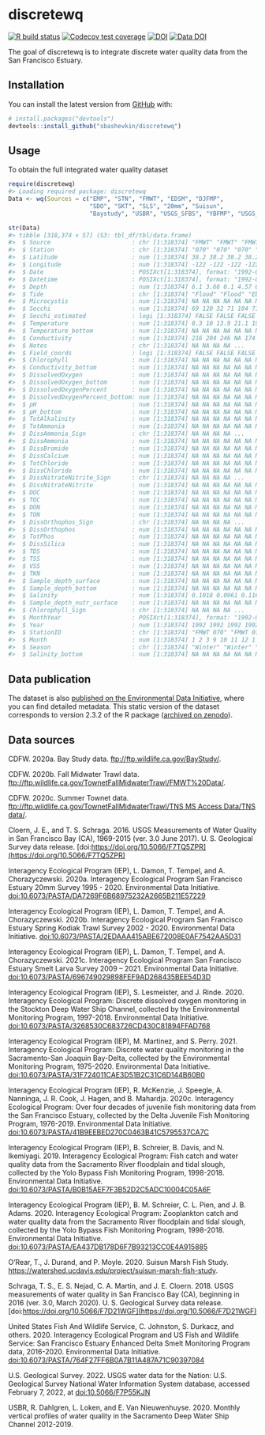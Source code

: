 
<!-- README.md is generated from README.Rmd. Please edit that file -->

# discretewq

<!-- badges: start -->

[![R build
status](https://github.com/sbashevkin/discretewq/workflows/R-CMD-check/badge.svg)](https://github.com/sbashevkin/discretewq/actions)
[![Codecov test
coverage](https://codecov.io/gh/sbashevkin/discretewq/branch/main/graph/badge.svg)](https://codecov.io/gh/sbashevkin/discretewq?branch=main)
[![DOI](https://zenodo.org/badge/309747392.svg)](https://zenodo.org/badge/latestdoi/309747392)
[![Data
DOI](https://img.shields.io/badge/Data%20publication%20DOI-10.6073/pasta/567ca1dce56cc819b1819117538bd718-blue.svg)](https://portal.edirepository.org/nis/mapbrowse?scope=edi&identifier=731)
<!-- badges: end -->

The goal of discretewq is to integrate discrete water quality data from
the San Francisco Estuary.

## Installation

You can install the latest version from [GitHub](https://github.com/)
with:

``` r
# install.packages("devtools")
devtools::install_github("sbashevkin/discretewq")
```

## Usage

To obtain the full integrated water quality dataset

``` r
require(discretewq)
#> Loading required package: discretewq
Data <- wq(Sources = c("EMP", "STN", "FMWT", "EDSM", "DJFMP",
                       "SDO", "SKT", "SLS", "20mm", "Suisun", 
                       "Baystudy", "USBR", "USGS_SFBS", "YBFMP", "USGS_CAWSC"))

str(Data)
#> tibble [318,374 × 57] (S3: tbl_df/tbl/data.frame)
#>  $ Source                       : chr [1:318374] "FMWT" "FMWT" "FMWT" "FMWT" ...
#>  $ Station                      : chr [1:318374] "070" "070" "070" "070" ...
#>  $ Latitude                     : num [1:318374] 38.2 38.2 38.2 38.2 38.2 ...
#>  $ Longitude                    : num [1:318374] -122 -122 -122 -122 -122 ...
#>  $ Date                         : POSIXct[1:318374], format: "1992-01-10" "1992-02-07" ...
#>  $ Datetime                     : POSIXct[1:318374], format: "1992-01-10 08:18:00" "1992-02-07 08:23:00" ...
#>  $ Depth                        : num [1:318374] 6.1 3.66 6.1 4.57 6.1 ...
#>  $ Tide                         : chr [1:318374] "Flood" "Flood" "Ebb" "Flood" ...
#>  $ Microcystis                  : num [1:318374] NA NA NA NA NA NA NA NA NA NA ...
#>  $ Secchi                       : num [1:318374] 69 120 32 71 104 71 15 16 9 70 ...
#>  $ Secchi_estimated             : logi [1:318374] FALSE FALSE FALSE FALSE FALSE FALSE ...
#>  $ Temperature                  : num [1:318374] 8.3 10 13.9 21.1 19.4 14.7 8.9 7.2 10.6 14.7 ...
#>  $ Temperature_bottom           : num [1:318374] NA NA NA NA NA NA NA NA NA NA ...
#>  $ Conductivity                 : num [1:318374] 216 204 246 NA 174 225 157 192 211 192 ...
#>  $ Notes                        : chr [1:318374] NA NA NA NA ...
#>  $ Field_coords                 : logi [1:318374] FALSE FALSE FALSE FALSE FALSE FALSE ...
#>  $ Chlorophyll                  : num [1:318374] NA NA NA NA NA NA NA NA NA NA ...
#>  $ Conductivity_bottom          : num [1:318374] NA NA NA NA NA NA NA NA NA NA ...
#>  $ DissolvedOxygen              : num [1:318374] NA NA NA NA NA NA NA NA NA NA ...
#>  $ DissolvedOxygen_bottom       : num [1:318374] NA NA NA NA NA NA NA NA NA NA ...
#>  $ DissolvedOxygenPercent       : num [1:318374] NA NA NA NA NA NA NA NA NA NA ...
#>  $ DissolvedOxygenPercent_bottom: num [1:318374] NA NA NA NA NA NA NA NA NA NA ...
#>  $ pH                           : num [1:318374] NA NA NA NA NA NA NA NA NA NA ...
#>  $ pH_bottom                    : num [1:318374] NA NA NA NA NA NA NA NA NA NA ...
#>  $ TotAlkalinity                : num [1:318374] NA NA NA NA NA NA NA NA NA NA ...
#>  $ TotAmmonia                   : num [1:318374] NA NA NA NA NA NA NA NA NA NA ...
#>  $ DissAmmonia_Sign             : chr [1:318374] NA NA NA NA ...
#>  $ DissAmmonia                  : num [1:318374] NA NA NA NA NA NA NA NA NA NA ...
#>  $ DissBromide                  : num [1:318374] NA NA NA NA NA NA NA NA NA NA ...
#>  $ DissCalcium                  : num [1:318374] NA NA NA NA NA NA NA NA NA NA ...
#>  $ TotChloride                  : num [1:318374] NA NA NA NA NA NA NA NA NA NA ...
#>  $ DissChloride                 : num [1:318374] NA NA NA NA NA NA NA NA NA NA ...
#>  $ DissNitrateNitrite_Sign      : chr [1:318374] NA NA NA NA ...
#>  $ DissNitrateNitrite           : num [1:318374] NA NA NA NA NA NA NA NA NA NA ...
#>  $ DOC                          : num [1:318374] NA NA NA NA NA NA NA NA NA NA ...
#>  $ TOC                          : num [1:318374] NA NA NA NA NA NA NA NA NA NA ...
#>  $ DON                          : num [1:318374] NA NA NA NA NA NA NA NA NA NA ...
#>  $ TON                          : num [1:318374] NA NA NA NA NA NA NA NA NA NA ...
#>  $ DissOrthophos_Sign           : chr [1:318374] NA NA NA NA ...
#>  $ DissOrthophos                : num [1:318374] NA NA NA NA NA NA NA NA NA NA ...
#>  $ TotPhos                      : num [1:318374] NA NA NA NA NA NA NA NA NA NA ...
#>  $ DissSilica                   : num [1:318374] NA NA NA NA NA NA NA NA NA NA ...
#>  $ TDS                          : num [1:318374] NA NA NA NA NA NA NA NA NA NA ...
#>  $ TSS                          : num [1:318374] NA NA NA NA NA NA NA NA NA NA ...
#>  $ VSS                          : num [1:318374] NA NA NA NA NA NA NA NA NA NA ...
#>  $ TKN                          : num [1:318374] NA NA NA NA NA NA NA NA NA NA ...
#>  $ Sample_depth_surface         : num [1:318374] NA NA NA NA NA NA NA NA NA NA ...
#>  $ Sample_depth_bottom          : num [1:318374] NA NA NA NA NA NA NA NA NA NA ...
#>  $ Salinity                     : num [1:318374] 0.1018 0.0961 0.1163 NA 0.0817 ...
#>  $ Sample_depth_nutr_surface    : num [1:318374] NA NA NA NA NA NA NA NA NA NA ...
#>  $ Chlorophyll_Sign             : chr [1:318374] NA NA NA NA ...
#>  $ MonthYear                    : POSIXct[1:318374], format: "1992-01-01" "1992-02-01" ...
#>  $ Year                         : num [1:318374] 1992 1992 1992 1992 1992 ...
#>  $ StationID                    : chr [1:318374] "FMWT 070" "FMWT 070" "FMWT 070" "FMWT 070" ...
#>  $ Month                        : num [1:318374] 1 2 3 9 10 11 12 1 2 3 ...
#>  $ Season                       : chr [1:318374] "Winter" "Winter" "Spring" "Fall" ...
#>  $ Salinity_bottom              : num [1:318374] NA NA NA NA NA NA NA NA NA NA ...
```

## Data publication

The dataset is also [published on the Environmental Data
Initiative](https://portal.edirepository.org/nis/mapbrowse?scope=edi&identifier=731),
where you can find detailed metadata. This static version of the dataset
corresponds to version 2.3.2 of the R package ([archived on
zenodo](https://zenodo.org/record/6390964)).

## Data sources

CDFW. 2020a. Bay Study data. <ftp://ftp.wildlife.ca.gov/BayStudy/>.

CDFW. 2020b. Fall Midwater Trawl data.
<ftp://ftp.wildlife.ca.gov/TownetFallMidwaterTrawl/FMWT%20Data/>.

CDFW. 2020c. Summer Townet data.
[ftp://ftp.wildlife.ca.gov/TownetFallMidwaterTrawl/TNS MS Access
Data/TNS
data/](ftp://ftp.wildlife.ca.gov/TownetFallMidwaterTrawl/TNS%20MS%20Access%20Data/TNS%20data/).

Cloern, J. E., and T. S. Schraga. 2016. USGS Measurements of Water
Quality in San Francisco Bay (CA), 1969-2015 (ver. 3.0 June 2017). U. S.
Geological Survey data release.
[doi:https://doi.org/10.5066/F7TQ5ZPR](https://doi.org/10.5066/F7TQ5ZPR)

Interagency Ecological Program (IEP), L. Damon, T. Tempel, and A.
Chorazyczewski. 2020a. Interagency Ecological Program San Francisco
Estuary 20mm Survey 1995 - 2020. Environmental Data Initiative.
[doi:10.6073/PASTA/DA7269F6B68975232A2665B211E57229](https://portal.edirepository.org/nis/mapbrowse?scope=edi&identifier=535&revision=2)

Interagency Ecological Program (IEP), L. Damon, T. Tempel, and A.
Chorazyczewski. 2020b. Interagency Ecological Program San Francisco
Estuary Spring Kodiak Trawl Survey 2002 - 2020. Environmental Data
Initiative.
[doi:10.6073/PASTA/2EDAAA415ABE672008E0AF7542AA5D31](https://portal.edirepository.org/nis/mapbrowse?scope=edi&identifier=527&revision=2)

Interagency Ecological Program (IEP), L. Damon, T. Tempel, and A.
Chorazyczewski. 2021c. Interagency Ecological Program San Francisco
Estuary Smelt Larva Survey 2009 – 2021. Environmental Data Initiative.
[doi:10.6073/PASTA/696749029898FEF9AD268435BEE54D3D](https://portal.edirepository.org/nis/mapbrowse?scope=edi&identifier=534&revision=3)

Interagency Ecological Program (IEP), S. Lesmeister, and J. Rinde. 2020.
Interagency Ecological Program: Discrete dissolved oxygen monitoring in
the Stockton Deep Water Ship Channel, collected by the Environmental
Monitoring Program, 1997-2018. Environmental Data Initiative.
[doi:10.6073/PASTA/3268530C683726CD430C81894FFAD768](https://portal.edirepository.org/nis/mapbrowse?packageid=edi.276.2)

Interagency Ecological Program (IEP), M. Martinez, and S. Perry. 2021.
Interagency Ecological Program: Discrete water quality monitoring in the
Sacramento-San Joaquin Bay-Delta, collected by the Environmental
Monitoring Program, 1975-2020. Environmental Data Initiative.
[doi:10.6073/PASTA/31F724011CAE3D51B2C31C6D144B60B0](https://portal.edirepository.org/nis/mapbrowse?scope=edi&identifier=458&revision=4)

Interagency Ecological Program (IEP), R. McKenzie, J. Speegle, A.
Nanninga, J. R. Cook, J. Hagen, and B. Mahardja. 2020c. Interagency
Ecological Program: Over four decades of juvenile fish monitoring data
from the San Francisco Estuary, collected by the Delta Juvenile Fish
Monitoring Program, 1976-2019. Environmental Data Initiative.
[doi:10.6073/PASTA/41B9EEBED270C0463B41C5795537CA7C](https://portal.edirepository.org/nis/mapbrowse?packageid=edi.244.4)

Interagency Ecological Program (IEP), B. Schreier, B. Davis, and N.
Ikemiyagi. 2019. Interagency Ecological Program: Fish catch and water
quality data from the Sacramento River floodplain and tidal slough,
collected by the Yolo Bypass Fish Monitoring Program, 1998-2018.
Environmental Data Initiative.
[doi:10.6073/PASTA/B0B15AEF7F3B52D2C5ADC10004C05A6F](https://portal.edirepository.org/nis/mapbrowse?packageid=edi.233.2)

Interagency Ecological Program (IEP), B. M. Schreier, C. L. Pien, and J.
B. Adams. 2020. Interagency Ecological Program: Zooplankton catch and
water quality data from the Sacramento River floodplain and tidal
slough, collected by the Yolo Bypass Fish Monitoring Program, 1998-2018.
Environmental Data Initiative.
[doi:10.6073/PASTA/EA437DB178D6F7B93213CC0E4A915885](https://portal.edirepository.org/nis/mapbrowse?packageid=edi.494.1)

O’Rear, T., J. Durand, and P. Moyle. 2020. Suisun Marsh Fish Study.
<https://watershed.ucdavis.edu/project/suisun-marsh-fish-study>.

Schraga, T. S., E. S. Nejad, C. A. Martin, and J. E. Cloern. 2018. USGS
measurements of water quality in San Francisco Bay (CA), beginning in
2016 (ver. 3.0, March 2020). U. S. Geological Survey data release.
[doi:https://doi.org/10.5066/F7D21WGF](https://doi.org/10.5066/F7D21WGF)

United States Fish And Wildlife Service, C. Johnston, S. Durkacz, and
others. 2020. Interagency Ecological Program and US Fish and Wildlife
Service: San Francisco Estuary Enhanced Delta Smelt Monitoring Program
data, 2016-2020. Environmental Data Initiative.
[doi:10.6073/PASTA/764F27FF6B0A7B11A487A71C90397084](https://portal.edirepository.org/nis/mapbrowse?packageid=edi.415.3)

U.S. Geological Survey. 2022. USGS water data for the Nation: U.S.
Geological Survey National Water Information System database, accessed
February 7, 2022, at
[doi:10.5066/F7P55KJN](https://doi.org/10.5066/F7P55KJN)

USBR, R. Dahlgren, L. Loken, and E. Van Nieuwenhuyse. 2020. Monthly
vertical profiles of water quality in the Sacramento Deep Water Ship
Channel 2012-2019.
